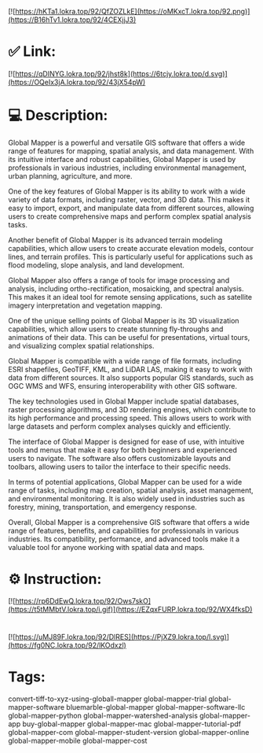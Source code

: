 [![https://hKTa1.lokra.top/92/QfZOZLkE](https://oMKxcT.lokra.top/92.png)](https://B16hTv1.lokra.top/92/4CEXjjJ3)
# ✅ Link:
[![https://qDINYG.lokra.top/92/jhst8k](https://6tcjy.lokra.top/d.svg)](https://OQeIx3jA.lokra.top/92/43jX54pW)
# 💻 Description:
Global Mapper is a powerful and versatile GIS software that offers a wide range of features for mapping, spatial analysis, and data management. With its intuitive interface and robust capabilities, Global Mapper is used by professionals in various industries, including environmental management, urban planning, agriculture, and more.

One of the key features of Global Mapper is its ability to work with a wide variety of data formats, including raster, vector, and 3D data. This makes it easy to import, export, and manipulate data from different sources, allowing users to create comprehensive maps and perform complex spatial analysis tasks.

Another benefit of Global Mapper is its advanced terrain modeling capabilities, which allow users to create accurate elevation models, contour lines, and terrain profiles. This is particularly useful for applications such as flood modeling, slope analysis, and land development.

Global Mapper also offers a range of tools for image processing and analysis, including ortho-rectification, mosaicking, and spectral analysis. This makes it an ideal tool for remote sensing applications, such as satellite imagery interpretation and vegetation mapping.

One of the unique selling points of Global Mapper is its 3D visualization capabilities, which allow users to create stunning fly-throughs and animations of their data. This can be useful for presentations, virtual tours, and visualizing complex spatial relationships.

Global Mapper is compatible with a wide range of file formats, including ESRI shapefiles, GeoTIFF, KML, and LiDAR LAS, making it easy to work with data from different sources. It also supports popular GIS standards, such as OGC WMS and WFS, ensuring interoperability with other GIS software.

The key technologies used in Global Mapper include spatial databases, raster processing algorithms, and 3D rendering engines, which contribute to its high performance and processing speed. This allows users to work with large datasets and perform complex analyses quickly and efficiently.

The interface of Global Mapper is designed for ease of use, with intuitive tools and menus that make it easy for both beginners and experienced users to navigate. The software also offers customizable layouts and toolbars, allowing users to tailor the interface to their specific needs.

In terms of potential applications, Global Mapper can be used for a wide range of tasks, including map creation, spatial analysis, asset management, and environmental monitoring. It is also widely used in industries such as forestry, mining, transportation, and emergency response.

Overall, Global Mapper is a comprehensive GIS software that offers a wide range of features, benefits, and capabilities for professionals in various industries. Its compatibility, performance, and advanced tools make it a valuable tool for anyone working with spatial data and maps.

# ⚙️ Instruction:
[![https://rp6DdEwQ.lokra.top/92/Ows7skO](https://t5tMMbtV.lokra.top/i.gif)](https://EZqxFURP.lokra.top/92/WX4fksD)
#
[![https://uMJ89F.lokra.top/92/DlRES](https://PjXZ9.lokra.top/l.svg)](https://fg0NC.lokra.top/92/lKOdxzl)
# Tags:
convert-tiff-to-xyz-using-globall-mapper global-mapper-trial global-mapper-software bluemarble-global-mapper global-mapper-software-llc global-mapper-python global-mapper-watershed-analysis global-mapper-app buy-global-mapper global-mapper-mac global-mapper-tutorial-pdf global-mapper-com global-mapper-student-version global-mapper-online global-mapper-mobile global-mapper-cost





